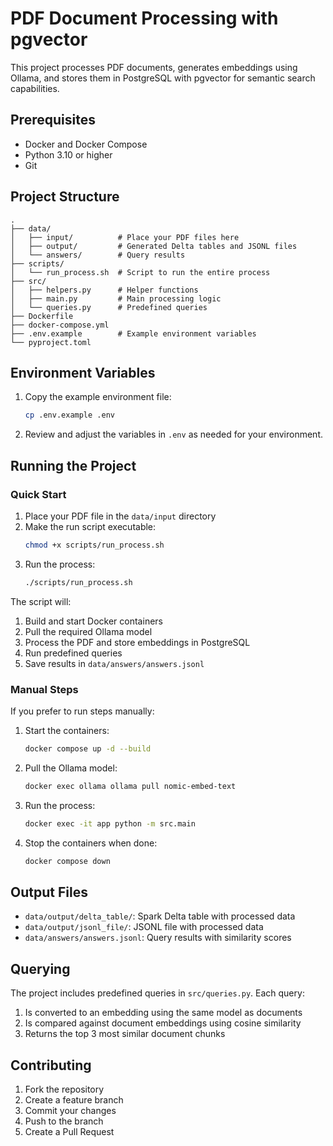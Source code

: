 # PDF Document Processing with pgvector

This project processes PDF documents, generates embeddings using Ollama, and stores them in PostgreSQL with pgvector for semantic search capabilities.

## Prerequisites

- Docker and Docker Compose
- Python 3.10 or higher
- Git

## Project Structure

```
.
├── data/
│   ├── input/          # Place your PDF files here
│   ├── output/         # Generated Delta tables and JSONL files
│   └── answers/        # Query results
├── scripts/
│   └── run_process.sh  # Script to run the entire process
├── src/
│   ├── helpers.py      # Helper functions
│   ├── main.py         # Main processing logic
│   └── queries.py      # Predefined queries
├── Dockerfile
├── docker-compose.yml
├── .env.example        # Example environment variables
└── pyproject.toml
```

## Environment Variables

1. Copy the example environment file:
   ```bash
   cp .env.example .env
   ```

2. Review and adjust the variables in `.env` as needed for your environment.

## Running the Project

### Quick Start

1. Place your PDF file in the `data/input` directory
2. Make the run script executable:
   ```bash
   chmod +x scripts/run_process.sh
   ```
3. Run the process:
   ```bash
   ./scripts/run_process.sh
   ```

The script will:
1. Build and start Docker containers
2. Pull the required Ollama model
3. Process the PDF and store embeddings in PostgreSQL
4. Run predefined queries
5. Save results in `data/answers/answers.jsonl`

### Manual Steps

If you prefer to run steps manually:

1. Start the containers:
   ```bash
   docker compose up -d --build
   ```

2. Pull the Ollama model:
   ```bash
   docker exec ollama ollama pull nomic-embed-text
   ```

3. Run the process:
   ```bash
   docker exec -it app python -m src.main
   ```

4. Stop the containers when done:
   ```bash
   docker compose down
   ```

## Output Files

- `data/output/delta_table/`: Spark Delta table with processed data
- `data/output/jsonl_file/`: JSONL file with processed data
- `data/answers/answers.jsonl`: Query results with similarity scores

## Querying

The project includes predefined queries in `src/queries.py`. Each query:
1. Is converted to an embedding using the same model as documents
2. Is compared against document embeddings using cosine similarity
3. Returns the top 3 most similar document chunks

## Contributing

1. Fork the repository
2. Create a feature branch
3. Commit your changes
4. Push to the branch
5. Create a Pull Request